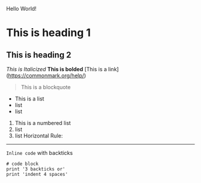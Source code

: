Hello World!
# This is heading 1
## This is heading 2
*This is Italicized*
**This is bolded**
[This is a link] (https://commonmark.org/help/)
> This is a blockquote
* This is a list
* list
* list
1. This is a numbered list
2. list
3. list
Horizontal Rule:
------
`Inline code` with backticks
```
# code block
print '3 backticks or'
print 'indent 4 spaces'
```
